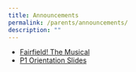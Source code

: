 ```yaml
---
title: Announcements
permalink: /parents/announcements/
description: ""
---
```

* [Fairfield! The Musical](https://www.fmsp.moe.edu.sg/images/2023/musicalposter2.jpg)
* [P1 Orientation Slides](https://www.fmsp.moe.edu.sg/files/P1%20Orientation_11%20Nov.pdf)